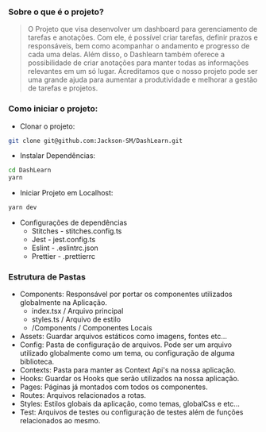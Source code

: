 ### Sobre o que é o projeto?

> O Projeto que visa desenvolver um dashboard para gerenciamento de tarefas e anotações. Com ele, é possível criar tarefas, definir prazos e responsáveis, bem como acompanhar o andamento e progresso de cada uma delas. Além disso, o Dashlearn também oferece a possibilidade de criar anotações para manter todas as informações relevantes em um só lugar. Acreditamos que o nosso projeto pode ser uma grande ajuda para aumentar a produtividade e melhorar a gestão de tarefas e projetos.

### Como iniciar o projeto:

- Clonar o projeto:

```bash
git clone git@github.com:Jackson-SM/DashLearn.git
```

- Instalar Dependências:

```bash
cd DashLearn
yarn
```

- Iniciar Projeto em Localhost:

```bash
yarn dev
```

- Configurações de dependências
  - Stitches - stitches.config.ts
  - Jest - jest.config.ts
  - Eslint - .eslintrc.json
  - Prettier - .prettierrc

### Estrutura de Pastas

- Components: Responsável por portar os componentes utilizados globalmente na Aplicação.
  - index.tsx / Arquivo principal
  - styles.ts / Arquivo de estilo
  - /Components / Componentes Locais
- Assets: Guardar arquivos estáticos como imagens, fontes etc...
- Config: Pasta de configuração de arquivos. Pode ser um arquivo utilizado globalmente como um tema, ou configuração de alguma biblioteca.
- Contexts: Pasta para manter as Context Api's na nossa aplicação.
- Hooks: Guardar os Hooks que serão utilizados na nossa aplicação.
- Pages: Páginas já montados com todos os componentes.
- Routes: Arquivos relacionados a rotas.
- Styles: Estilos globais da aplicação, como temas, globalCss e etc...
- Test: Arquivos de testes ou configuração de testes além de funções relacionados ao mesmo.

